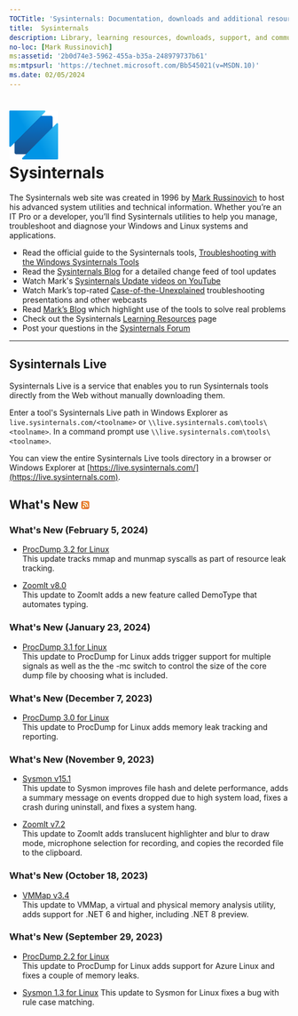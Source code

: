 ```yaml
---
TOCTitle: 'Sysinternals: Documentation, downloads and additional resources'
title:  Sysinternals
description: Library, learning resources, downloads, support, and community. Evaluate and find out how to install, deploy, and maintain Windows with Sysinternals utilities.
no-loc: [Mark Russinovich]
ms:assetid: '2b0d74e3-5962-455a-b35a-248979737b61'
ms:mtpsurl: 'https://technet.microsoft.com/Bb545021(v=MSDN.10)'
ms.date: 02/05/2024
---
```


# ![Sysinternals icon](media/index/Sysinternals.png)<br>Sysinternals
The Sysinternals web site was created in 1996 by [Mark Russinovich](https://blogs.technet.microsoft.com/markrussinovich/) to host his advanced system utilities and technical information. Whether you’re an IT Pro or a developer, you’ll find Sysinternals utilities to help you manage, troubleshoot and diagnose your Windows and Linux systems and applications.  
  -   Read the official guide to the Sysinternals tools, [Troubleshooting with the Windows Sysinternals Tools](~/resources/troubleshooting-book.md)
-   Read the [Sysinternals Blog](https://techcommunity.microsoft.com/t5/Sysinternals-Blog/bg-p/Sysinternals-Blog) for a detailed change feed of tool updates
-   Watch Mark's [Sysinternals Update videos on YouTube](https://www.youtube.com/playlist?list=PLhFhDWFYccZ_GvdJ11NZwaBAhwDCWmni_)
-   Watch Mark’s top-rated [Case-of-the-Unexplained](~/resources/webcasts.md) troubleshooting presentations and other webcasts
-   Read [Mark’s Blog](https://techcommunity.microsoft.com/t5/Windows-Blog-Archive/bg-p/Windows-Blog-Archive/label-name/Mark%20Russinovich) which highlight use of the tools to solve real problems
-   Check out the Sysinternals [Learning Resources](~/resources/index.md) page
-   Post your questions in the [Sysinternals Forum](https://aka.ms/sysint-forums)

---
## Sysinternals Live

Sysinternals Live is a service that enables you to run Sysinternals tools directly from the Web without manually downloading them.

Enter a tool's Sysinternals Live path in Windows Explorer as `live.sysinternals.com/<toolname>` or `\\live.sysinternals.com\tools\<toolname>`.
In a command prompt use `\\live.sysinternals.com\tools\<toolname>`.

You can view the entire Sysinternals Live tools directory in a browser or Windows Explorer at [https://live.sysinternals.com/](https://live.sysinternals.com).

## What's New [![RSS icon](media/index/rss.gif)](https://techcommunity.microsoft.com/plugins/custom/microsoft/o365/custom-blog-rss?board=Sysinternals-Blog)

### What's New (February 5, 2024)

- [ProcDump 3.2 for Linux](https://github.com/Sysinternals/ProcDump-for-Linux/releases/tag/3.2.0)  
This update tracks mmap and munmap syscalls as part of resource leak tracking.

- [ZoomIt v8.0](~/downloads/zoomit.md)  
This update to ZoomIt adds a new feature called DemoType that automates typing.

### What's New (January 23, 2024)

- [ProcDump 3.1 for Linux](https://github.com/Sysinternals/ProcDump-for-Linux/releases/tag/3.1.0)  
This update to ProcDump for Linux adds trigger support for multiple signals as well as the the -mc switch to control the size of the core dump file by choosing what is included.

### What's New (December 7, 2023)

- [ProcDump 3.0 for Linux](https://github.com/Sysinternals/ProcDump-for-Linux/releases/tag/3.0)  
This update to ProcDump for Linux adds memory leak tracking and reporting.

### What's New (November 9, 2023)

- [Sysmon v15.1](~/downloads/sysmon.md)  
This update to Sysmon improves file hash and delete performance, adds a summary message on events dropped due to high system load, fixes a crash during uninstall, and fixes a system hang.

- [ZoomIt v7.2](~/downloads/zoomit.md)  
This update to ZoomIt adds translucent highlighter and blur to draw mode, microphone selection for recording, and copies the recorded file to the clipboard.

### What's New (October 18, 2023)

- [VMMap v3.4](~/downloads/vmmap.md)  
This update to VMMap, a virtual and physical memory analysis utility, adds support for .NET 6 and higher, including .NET 8 preview.

### What's New (September 29, 2023)

- [ProcDump 2.2 for Linux](https://github.com/Sysinternals/ProcDump-for-Linux/releases/tag/2.2)  
This update to ProcDump for Linux adds support for Azure Linux and fixes a couple of memory leaks.

- [Sysmon 1.3 for Linux](https://github.com/Sysinternals/SysmonForLinux/releases/tag/1.3.0.0)
This update to Sysmon for Linux fixes a bug with rule case matching.
